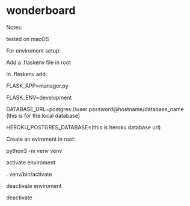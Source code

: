 # wonderboard

Notes:

tested on macOS


For enviroment setup:

Add a .flaskenv file in root

In .flaskenv add:

FLASK_APP=manager.py

FLASK_ENV=development

DATABASE_URL=postgres://user:password@hostname/database_name (this is for the local database)

HEROKU_POSTGRES_DATABASE=(this is heroku database url)



Create an eviroment in root:

python3 -m venv venv

activate enviroment

. venv/bin/activate

deactivate enviroment

deactivate


